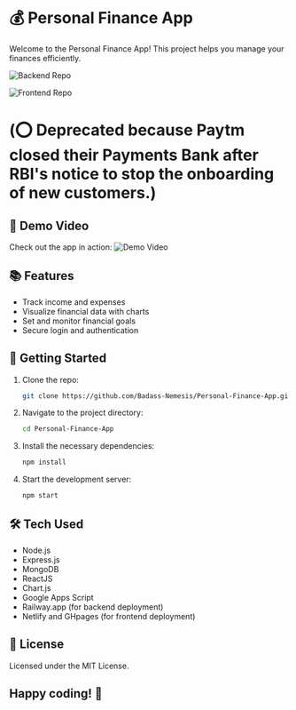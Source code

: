 # 💰 Personal Finance App

Welcome to the Personal Finance App! This project helps you manage your finances efficiently. 

![Backend Repo](https://github.com/Badass-Nemesis/Personal-Finance-Backend)

![Frontend Repo](https://github.com/Badass-Nemesis/Personal-Finance-Project-Frontend)


# (⭕ Deprecated because Paytm closed their Payments Bank after RBI's notice to stop the onboarding of new customers.)


## 🎥 Demo Video

Check out the app in action:
![Demo Video](https://youtube.com/watch?v=_CRdPuIH5dA)

## 📚 Features

- Track income and expenses
- Visualize financial data with charts
- Set and monitor financial goals
- Secure login and authentication

## 🚀 Getting Started

1. Clone the repo:
   ```sh
   git clone https://github.com/Badass-Nemesis/Personal-Finance-App.git

2. Navigate to the project directory:
   ```sh
   cd Personal-Finance-App

3. Install the necessary dependencies:
   ```sh
   npm install

4. Start the development server:
   ```sh
   npm start

## 🛠 Tech Used
- Node.js
- Express.js
- MongoDB
- ReactJS
- Chart.js
- Google Apps Script
- Railway.app (for backend deployment)
- Netlify and GHpages (for frontend deployment)
  
## 📝 License
Licensed under the MIT License.

## Happy coding! 🚀
